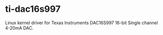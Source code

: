 # ti-dac16s997
Linux kernel driver for Texas Instruments DAC16S997 16-bit Single channel 4-20mA DAC. 
